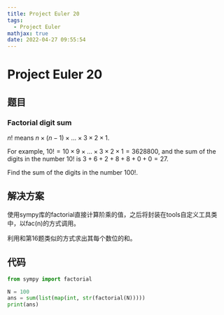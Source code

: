 ```yaml
---
title: Project Euler 20
tags:
  - Project Euler
mathjax: true
date: 2022-04-27 09:55:54
---
```


<escape><!-- more --></escape>

# Project Euler 20

## 题目

### Factorial digit sum

$n!$ means $n \times (n − 1) \times \dots \times 3 \times 2 \times 1$.

For example, $10! = 10 \times 9 \times \dots \times 3 \times 2 \times 1 = 3628800$, and the sum of the digits in the number $10!$ is $3 + 6 + 2 + 8 + 8 + 0 + 0 = 27$.

Find the sum of the digits in the number $100!$.

## 解决方案

使用sympy库的factorial直接计算阶乘的值，之后将封装在tools自定义工具类中，以fac(n)的方式调用。

利用和第16题类似的方式求出其每个数位的和。

## 代码

```py
from sympy import factorial

N = 100
ans = sum(list(map(int, str(factorial(N)))))
print(ans)
```

